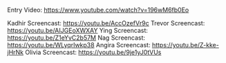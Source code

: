 Entry Video: https://www.youtube.com/watch?v=196wM6fb0Eo

Kadhir Screencast: https://youtu.be/AccOzefVr9c
Trevor Screencast: https://youtu.be/AIJGEoXWXAY
Ying Screencast: https://youtu.be/Z1eYvC2b57M
Nag Screencast: https://youtu.be/WLyqrIwkp38
Angira Screencast: https://youtu.be/Z-kke-jHrNk
Olivia Screencast: https://youtu.be/9je1yJ0tVUs